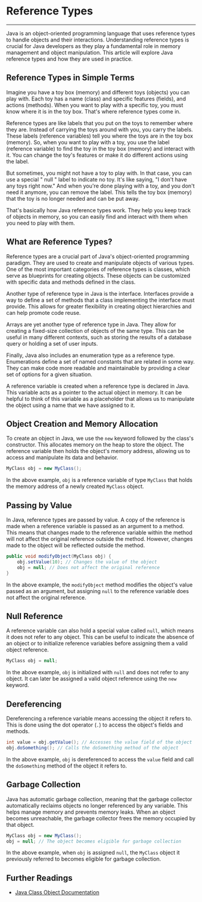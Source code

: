 # Reference Types

---

Java is an object-oriented programming language that uses reference types to handle objects and their interactions. Understanding reference types is crucial for Java developers as they play a fundamental role in memory management and object manipulation. This article will explore Java reference types and how they are used in practice.

## Reference Types in Simple Terms

Imagine you have a toy box (memory) and different toys (objects) you can play with. Each toy has a name (class) and specific features (fields), and actions (methods). When you want to play with a specific toy, you must know where it is in the toy box. That's where reference types come in.

Reference types are like labels that you put on the toys to remember where they are. Instead of carrying the toys around with you, you carry the labels. These labels (reference variables) tell you where the toys are in the toy box (memory). So, when you want to play with a toy, you use the label (reference variable) to find the toy in the toy box (memory) and interact with it. You can change the toy's features or make it do different actions using the label.

But sometimes, you might not have a toy to play with. In that case, you can use a special " null " label to indicate no toy. It's like saying, "I don't have any toys right now." And when you're done playing with a toy, and you don't need it anymore, you can remove the label. This tells the toy box (memory) that the toy is no longer needed and can be put away.

That's basically how Java reference types work. They help you keep track of objects in memory, so you can easily find and interact with them when you need to play with them.

## What are Reference Types?

Reference types are a crucial part of Java's object-oriented programming paradigm. They are used to create and manipulate objects of various types. One of the most important categories of reference types is classes, which serve as blueprints for creating objects. These objects can be customized with specific data and methods defined in the class.

Another type of reference type in Java is the interface. Interfaces provide a way to define a set of methods that a class implementing the interface must provide. This allows for greater flexibility in creating object hierarchies and can help promote code reuse.

Arrays are yet another type of reference type in Java. They allow for creating a fixed-size collection of objects of the same type. This can be useful in many different contexts, such as storing the results of a database query or holding a set of user inputs.

Finally, Java also includes an enumeration type as a reference type. Enumerations define a set of named constants that are related in some way. They can make code more readable and maintainable by providing a clear set of options for a given situation.

A reference variable is created when a reference type is declared in Java. This variable acts as a pointer to the actual object in memory. It can be helpful to think of this variable as a placeholder that allows us to manipulate the object using a name that we have assigned to it.

## Object Creation and Memory Allocation

To create an object in Java, we use the `new` keyword followed by the class's constructor. This allocates memory on the heap to store the object. The reference variable then holds the object's memory address, allowing us to access and manipulate its data and behavior.

```java
MyClass obj = new MyClass();
```

In the above example, `obj` is a reference variable of type `MyClass` that holds the memory address of a newly created `MyClass` object.

## Passing by Value

In Java, reference types are passed by value. A copy of the reference is made when a reference variable is passed as an argument to a method. This means that changes made to the reference variable within the method will not affect the original reference outside the method. However, changes made to the object will be reflected outside the method.

```java
public void modifyObject(MyClass obj) {
    obj.setValue(10); // Changes the value of the object
    obj = null; // Does not affect the original reference
}
```

In the above example, the `modifyObject` method modifies the object's value passed as an argument, but assigning `null` to the reference variable does not affect the original reference.

## Null Reference

A reference variable can also hold a special value called `null`, which means it does not refer to any object. This can be useful to indicate the absence of an object or to initialize reference variables before assigning them a valid object reference.

```java
MyClass obj = null;
```

In the above example, `obj` is initialized with `null` and does not refer to any object. It can later be assigned a valid object reference using the `new` keyword.

## Dereferencing

Dereferencing a reference variable means accessing the object it refers to. This is done using the dot operator (`.`) to access the object's fields and methods.

```java
int value = obj.getValue(); // Accesses the value field of the object
obj.doSomething(); // Calls the doSomething method of the object
```

In the above example, `obj` is dereferenced to access the `value` field and call the `doSomething` method of the object it refers to.

## Garbage Collection

Java has automatic garbage collection, meaning that the garbage collector automatically reclaims objects no longer referenced by any variable. This helps manage memory and prevents memory leaks. When an object becomes unreachable, the garbage collector frees the memory occupied by that object.

```java
MyClass obj = new MyClass();
obj = null; // The object becomes eligible for garbage collection
```

In the above example, when `obj` is assigned `null`, the `MyClass` object it previously referred to becomes eligible for garbage collection.

## Further Readings

- [Java Class Object Documentation](https://docs.oracle.com/en/java/javase/17/docs/api/java.base/java/lang/Object.html)
